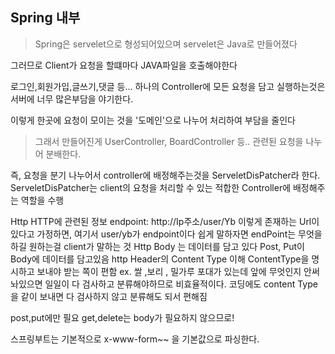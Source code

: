 ## Spring 내부
> Spring은 servelet으로 형성되어있으며 servelet은 Java로 만들어졌다

그러므로 Client가 요청을 할떄마다 JAVA파일을 호출해야한다

로그인,회원가입,글쓰기,댓글 등... 하나의 Controller에 모든 요청을 담고 실행하는것은 서버에 너무 많은부담을 야기한다.

이렇게 한곳에 요청이 모이는 것을 '도메인'으로 나누어 처리하여 부담을 줄인다

> 그래서 만들어진게 UserController, BoardController 등.. 관련된 요청을 나누어 분배한다.

즉, 요청을 분기 나누어서 controller에 배정해주는것을 ServeletDisPatcher라 한다. ServeletDisPatcher는 client의 요청을 처리할 수 있는 적합한 Controller에 배정해주는 역할을 수행

Http
HTTP에 관련된 정보
endpoint: http://Ip주소/user/Yb 이렇게 존재하는 Url이 있다고 가정하면,
여기서 user/yb가 endpoint이다
쉽게 말하자면 endPoint는 무엇을하길 원하는걸 client가 말하는 것
Http Body 는 데이터를 담고 있다
Post, Put이 Body에 데이터를 담고있음
http Header의 Content Type 이해
ContentType을 명시하고 보내야 받는 쪽이 편함
ex. 쌀 ,보리 , 밀가루 포대가 있는데 앞에 무엇인지 안써놔있으면 일일이 다 검사하고 분류해야하므로 비효율적이다. 코딩에도 content Type을 같이 보내면 다 검사하지 않고 분류해도 되서 편해짐

post,put에만 필요 get,delete는 body가 필요하지 않으므로!

스프링부트는 기본적으로 x-www-form~~ 을 기본값으로 파싱한다.
